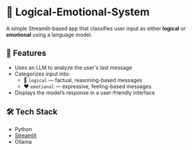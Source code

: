 # 🧠 Logical-Emotional-System

A simple Streamlit-based app that classifies user input as either **logical** or **emotional** using a language model.

## 🚀 Features

- Uses an LLM to analyze the user's last message
- Categorizes input into:
  - 💭 `logical` — factual, reasoning-based messages
  - ❤️ `emotional` — expressive, feeling-based messages
- Displays the model’s response in a user-friendly interface

## 🛠️ Tech Stack

- Python
- [Streamlit](https://streamlit.io)
- Ollama

